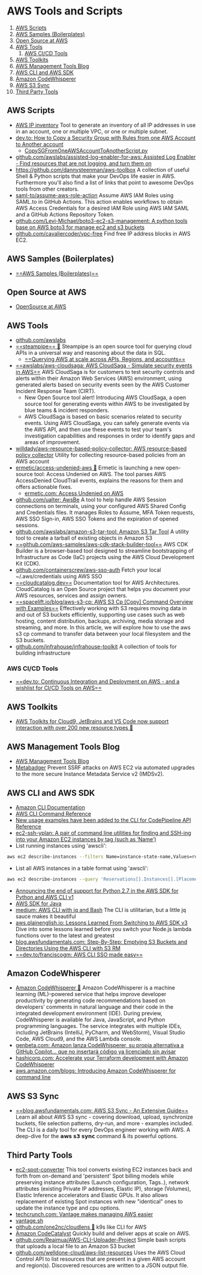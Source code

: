 # AWS Tools and Scripts

1. [AWS Scripts](#aws-scripts)
2. [AWS Samples (Boilerplates)](#aws-samples-boilerplates)
3. [Open Source at AWS](#open-source-at-aws)
4. [AWS Tools](#aws-tools)
    1. [AWS CI/CD Tools](#aws-cicd-tools)
5. [AWS Toolkits](#aws-toolkits)
6. [AWS Management Tools Blog](#aws-management-tools-blog)
7. [AWS CLI and AWS SDK](#aws-cli-and-aws-sdk)
8. [Amazon CodeWhisperer](#amazon-codewhisperer)
9. [AWS S3 Sync](#aws-s3-sync)
10. [Third Party Tools](#third-party-tools)

## AWS Scripts

- [AWS IP inventory](https://github.com/okelet/awsipinventory) Tool to generate an inventory of all IP addresses in use in an account, one or multiple VPC, or one or multiple subnet.
- [dev.to: How to Copy a Security Group with Rules from one AWS Account to Another account](https://dev.to/dineshrathee12/how-to-copy-a-security-group-with-rules-from-one-aws-account-to-another-account-36mb)
    - [CopySGFromOneAWSAccountToAnotherScript.py](https://github.com/dineshrathee12/CopySecurityGroupWithRulesFromOneAWSAccountToAnotherAWSAccount/blob/main/CopySGFromOneAWSAccountToAnotherScript.py)
- [github.com/awslabs/assisted-log-enabler-for-aws: Assisted Log Enabler - Find resources that are not logging, and turn them on](https://github.com/awslabs/assisted-log-enabler-for-aws)
- https://github.com/dannysteenman/aws-toolbox A collection of useful Shell & Python scripts that make your DevOps life easier in AWS. Furthermore you'll also find a list of links that point to awesome DevOps tools from other creators.
- [saml-to/assume-aws-role-action](https://github.com/saml-to/assume-aws-role-action) Assume AWS IAM Roles using SAML.to in GitHub Actions. This action enables workflows to obtain AWS Access Credentials for a desired IAM Role using AWS IAM SAML and a GitHub Actions Repository Token.
- [github.com/Levi-Michael/boto3-ec2-s3-management: A python tools base on AWS boto3 for manage ec2 and s3 buckets](https://github.com/Levi-Michael/boto3-ec2-s3-management)
- [github.com/cavaliercoder/vpc-free](https://github.com/cavaliercoder/vpc-free) Find free IP address blocks in AWS EC2.

## AWS Samples (Boilerplates)

- [==AWS Samples (Boilerplates)==](demos.md#aws-samples-boilerplates)

## Open Source at AWS

- [OpenSource at AWS](https://aws.github.io/)

## AWS Tools

- [github.com/awslabs](https://github.com/awslabs)
- [==steampipe== 🌟](https://steampipe.io) Steampipe is an open source tool for querying cloud APIs in a universal way and reasoning about the data in SQL.
    - [==Querying AWS at scale across APIs, Regions, and accounts==](https://aws.amazon.com/blogs/opensource/querying-aws-at-scale-across-apis-regions-and-accounts/)
- [==awslabs/aws-cloudsaga: AWS CloudSaga - Simulate security events in AWS==](https://github.com/awslabs/aws-cloudsaga) AWS CloudSaga is for customers to test security controls and alerts within their Amazon Web Services (AWS) environment, using generated alerts based on security events seen by the AWS Customer Incident Response Team (CIRT).
    - New Open Source tool alert! Introducing AWS CloudSaga, a open source tool for generating events within AWS to be investigated by blue teams & incident responders.
    - AWS CloudSaga is based on basic scenarios related to security events. Using AWS CloudSaga, you can safely generate events via the AWS API, and then use these events to test your team's investigation capabilities and responses in order to identify gaps and areas of improvement.
- [willdady/aws-resource-based-policy-collector: AWS resource-based policy collector](https://github.com/willdady/aws-resource-based-policy-collector) Utility for collecting resource-based policies from an AWS account
- [ermetic/access-undenied-aws 🌟](https://github.com/ermetic/access-undenied-aws) Ermetic is launching a new open-source tool: Access Undenied on AWS. The tool parses AWS AccessDenied CloudTrail events, explains the reasons for them and offers actionable fixes.
    - [ermetic.com: Access Undenied on AWS](https://ermetic.com/blog/aws/access-undenied-on-aws/)
- [github.com/ualter: AwsBe](https://github.com/ualter/awsbe-site) A tool to help handle AWS Session connections on terminals, using your configured AWS Shared Config and Credentials files. It manages Roles to Assume, MFA Token requests, AWS SSO Sign-in, AWS SSO Tokens and the expiration of opened sessions.
- [github.com/awslabs/amazon-s3-tar-tool: Amazon S3 Tar Tool](https://github.com/awslabs/amazon-s3-tar-tool) A utility tool to create a tarball of existing objects in Amazon S3
- [==github.com/aws-samples/aws-cdk-stack-builder-tool==](https://github.com/aws-samples/aws-cdk-stack-builder-tool) AWS CDK Builder is a browser-based tool designed to streamline bootstrapping of Infrastructure as Code (IaC) projects using the AWS Cloud Development Kit (CDK).
- [github.com/containerscrew/aws-sso-auth](https://github.com/containerscrew/aws-sso-auth) Fetch your local ~/.aws/credentials using AWS SSO
- [==cloudcatalog.dev==](https://www.cloudcatalog.dev) Documentation tool for AWS Architectures. CloudCatalog is an Open Source project that helps you document your AWS resources, services and assign owners.
- [==spacelift.io/blog/aws-s3-cp: AWS S3 Cp [Copy] Command Overview with Examples==](https://spacelift.io/blog/aws-s3-cp) Effectively working with S3 requires moving data in and out of S3 buckets efficiently, supporting use cases such as web hosting, content distribution, backups, archiving, media storage and streaming, and more. In this article, we will explore how to use the aws s3 cp command to transfer data between your local filesystem and the S3 buckets.
- [github.com/infrahouse/infrahouse-toolkit](https://github.com/infrahouse/infrahouse-toolkit) A collection of tools for building infrastructure

### AWS CI/CD Tools

- [==dev.to: Continuous Integration and Deployment on AWS - and a wishlist for CI/CD Tools on AWS==](https://dev.to/aws-builders/continuous-integration-and-deployment-on-aws-and-a-wishlist-for-cicd-tools-on-aws-5a13)

## AWS Toolkits

- [AWS Toolkits for Cloud9, JetBrains and VS Code now support interaction with over 200 new resource types 🌟](https://aws.amazon.com/about-aws/whats-new/2021/11/aws-toolkits-cloud9-jetbrains-vs-code/)

## AWS Management Tools Blog

- [AWS Management Tools Blog](https://aws.amazon.com/blogs/mt/)
- [Metabadger](https://github.com/salesforce/metabadger) Prevent SSRF attacks on AWS EC2 via automated upgrades to the more secure Instance Metadata Service v2 (IMDSv2).

## AWS CLI and AWS SDK

- [Amazon CLI Documentation](https://aws.amazon.com/cli)
- [AWS CLI Command Reference](http://docs.aws.amazon.com/cli/latest/index.html)
- [New usage examples have been added to the CLI for CodePipeline API Reference](http://docs.aws.amazon.com/cli/latest/reference/codepipeline/index.html)
- [ec2-ssh-yplan: A pair of command line utilities for finding and SSH-ing into your Amazon EC2 instances by tag (such as ‘Name’)](https://pypi.python.org/pypi/ec2-ssh-yplan/)
- List running instances using 'awscli':

```bash
aws ec2 describe-instances --filters Name=instance-state-name,Values=running --query 'Reservations[].Instances[].[InstanceID]'
```

- List all AWS instances in a table format using 'awscli':

```bash
aws ec2 describe-instances --query 'Reservations[].Instances[].[Placement.AvailabilityZone, State.Name, InstanceID,InstanceType,Platform,Tags.Value,State.Code,Tags.Values]' --output table
```

- [Announcing the end of support for Python 2.7 in the AWS SDK for Python and AWS CLI v1](https://aws.amazon.com/blogs/developer/announcing-end-of-support-for-python-2-7-in-aws-sdk-for-python-and-aws-cli-v1/)
- [AWS SDK for Java](https://aws.amazon.com/sdk-for-java/)
- [medium: AWS CLI with jq and Bash](https://medium.com/circuitpeople/aws-cli-with-jq-and-bash-9d54e2eabaf1) The CLI is utilitarian, but a little jq sauce makes it beautiful
- [aws.plainenglish.io: Lessons Learned From Switching to AWS SDK v3](https://aws.plainenglish.io/lessons-learned-from-switching-to-aws-sdk-v3-6babe1530a59) Dive into some lessons learned before you switch your Node.js lambda functions over to the latest and greatest
- [blog.awsfundamentals.com: Step-By-Step: Emptying S3 Buckets and Directories Using the AWS CLI with S3 RM](https://blog.awsfundamentals.com/aws-s3-rm-removing-files)
- [==dev.to/franciscogm: AWS CLI SSO made easy==](https://dev.to/franciscogm/aws-cli-sso-made-easy-3bh9)

## Amazon CodeWhisperer

- [Amazon CodeWhisperer 🌟](https://aws.amazon.com/codewhisperer/) Amazon CodeWhisperer is a machine learning (ML)–powered service that helps improve developer productivity by generating code recommendations based on developers’ comments in natural language and their code in the integrated development environment (IDE). During preview, CodeWhisperer is available for Java, JavaScript, and Python programming languages. The service integrates with multiple IDEs, including JetBrains (IntelliJ, PyCharm, and WebStorm), Visual Studio Code, AWS Cloud9, and the AWS Lambda console.
- [genbeta.com: Amazon lanza CodeWhisperer, su propia alternativa a GitHub Copilot… que no insertará código ya licenciado sin avisar](https://www.genbeta.com/desarrollo/amazon-lanza-codewhisperer-su-propia-alternativa-a-github-copilot-que-no-insertara-codigo-licenciado-avisar)
- [hashicorp.com: Accelerate your Terraform development with Amazon CodeWhisperer](https://www.hashicorp.com/blog/accelerate-your-terraform-development-with-amazon-codewhisperer)
- [aws.amazon.com/blogs: Introducing Amazon CodeWhisperer for command line](https://aws.amazon.com/blogs/devops/introducing-amazon-codewhisperer-for-command-line/)

## AWS S3 Sync

- [==blog.awsfundamentals.com: AWS S3 Sync - An Extensive Guide==](https://blog.awsfundamentals.com/aws-s3-sync) Learn all about AWS S3 sync - covering download, upload, synchronize buckets, file selection patterns, dry-run, and more - examples included. The CLI is a daily tool for every DevOps engineer working with AWS. A deep-dive for the 𝗮𝘄𝘀 𝘀𝟯 𝘀𝘆𝗻𝗰 command & its powerful options.

## Third Party Tools

- [ec2-spot-converter](https://github.com/jcjorel/ec2-spot-converter) This tool converts existing EC2 instances back and forth from on-demand and 'persistent' Spot billing models while preserving instance attributes (Launch configuration, Tags..), network attributes (existing Private IP addresses, Elastic IP), storage (Volumes), Elastic Inference accelerators and Elastic GPUs. It also allows replacement of existing Spot instances with new "identical" ones to update the instance type and cpu options.
- [techcrunch.com: Vantage makes managing AWS easier](https://techcrunch.com/2021/01/12/vantage-makes-managing-aws-easier/)
- [vantage.sh](https://www.vantage.sh/)
- [github.com/one2nc/cloudlens 🌟](https://github.com/one2nc/cloudlens) k9s like CLI for AWS
- [Amazon CodeCatalyst](https://codecatalyst.aws/explore) Quickly build and deliver apps at scale on AWS.
- [github.com/Reaimua/AWS-CLI-Uploader-Project](https://github.com/Reaimua/AWS-CLI-Uploader-Project/) Simple bash scripts that uploads a local file to an Amazon S3 bucket
- [github.com/welldone-cloud/aws-list-resources](https://github.com/welldone-cloud/aws-list-resources) Uses the AWS Cloud Control API to list resources that are present in a given AWS account and region(s). Discovered resources are written to a JSON output file.